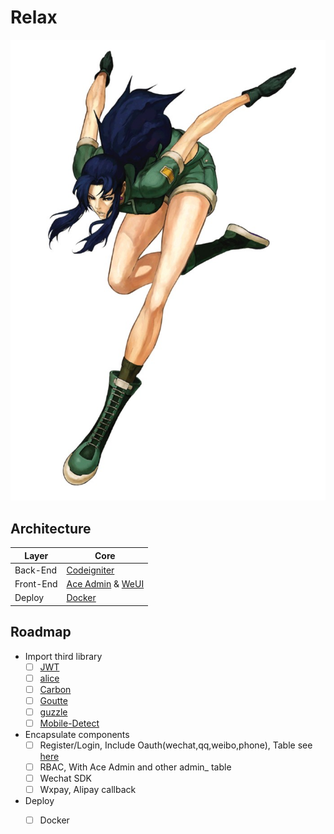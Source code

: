 # Relax

![logo](leona.jpg "Logo")

## Architecture

| Layer | Core |    
| - | - |
| Back-End | [Codeigniter](https://github.com/bcit-ci/CodeIgniter) |
| Front-End | [Ace Admin](http://ace.jeka.by/) & [WeUI](https://weui.io/) |
| Deploy | [Docker](https://github.com/moby/moby) |

## Roadmap

* Import third library
  * [ ] [JWT](https://jwt.io/)
  * [ ] [alice](https://github.com/nelmio/alice)
  * [ ] [Carbon](https://github.com/briannesbitt/Carbon)
  * [ ] [Goutte](https://github.com/FriendsOfPHP/Goutte)
  * [ ] [guzzle](https://github.com/guzzle/guzzle)
  * [ ] [Mobile-Detect](https://github.com/serbanghita/Mobile-Detect/)
* Encapsulate components
  * [ ] Register/Login, Include Oauth(wechat,qq,weibo,phone), Table see [here](https://codeigniter.com/user_guide/general/compatibility_functions.html)
  * [ ] RBAC, With Ace Admin and other admin_ table
  * [ ] Wechat SDK
  * [ ] Wxpay, Alipay callback
* Deploy
  * [ ] Docker
        